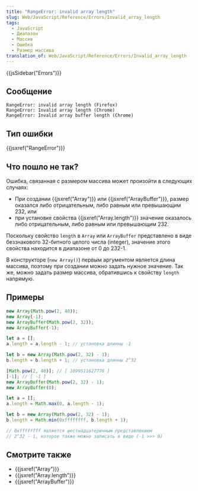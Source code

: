 ```yaml
---
title: "RangeError: invalid array length"
slug: Web/JavaScript/Reference/Errors/Invalid_array_length
tags:
  - JavaScript
  - Диапазон
  - Массив
  - Ошибка
  - Размер массива
translation_of: Web/JavaScript/Reference/Errors/Invalid_array_length
---
```


{{jsSidebar("Errors")}}

## Сообщение

```
RangeError: invalid array length (Firefox)
RangeError: Invalid array length (Chrome)
RangeError: Invalid array buffer length (Chrome)
```

## Тип ошибки

{{jsxref("RangeError")}}

## Что пошло не так?

Ошибка, связанная с размером массива может произойти в следующих случаях:

- При создании {{jsxref("Array")}} или {{jsxref("ArrayBuffer")}}, размер оказался либо отрицательным, либо равным или превышающим 232, или
- при установке свойства {{jsxref("Array.length")}} значение оказалось либо отрицательным, либо равным или превышающим 232.

Поскольку свойство `length` в `Array` или `ArrayBuffer` представлено в виде беззнакового 32-битного целого числа (integer), значение этого свойства находится в диапазоне от 0 до 232-1.

В конструкторе (`new Array()`) первым аргументом является длина массива, поэтому при создании можно задать нужное значение. Так же, можно задать размер массива, обратившись к свойству `length` напрямую.

## Примеры

```js example-bad
new Array(Math.pow(2, 40));
new Array(-1);
new ArrayBuffer(Math.pow(2, 32));
new ArrayBuffer(-1);

let a = [];
a.length = a.length - 1; // установка длинны -1

let b = new Array(Math.pow(2, 32) - 1);
b.length = b.length + 1; // установка длинны 2^32
```

```js example-good
[Math.pow(2, 40)]; // [ 1099511627776 ]
[-1]; // [ -1 ]
new ArrayBuffer(Math.pow(2, 32) - 1);
new ArrayBuffer(0);

let a = [];
a.length = Math.max(0, a.length - 1);

let b = new Array(Math.pow(2, 32) - 1);
b.length = Math.min(0xffffffff, b.length + 1);

// 0xffffffff является шестнадцатеричным представлением
// 2^32 - 1, которое также можно записать в виде (-1 >>> 0)
```

## Смотрите также

- {{jsxref("Array")}}
- {{jsxref("Array.length")}}
- {{jsxref("ArrayBuffer")}}
